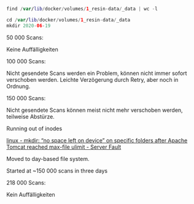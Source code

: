```swift
find /var/lib/docker/volumes/1_resin-data/_data | wc -l

cd /var/lib/docker/volumes/1_resin-data/_data
mkdir 2020-06-19
```

50 000 Scans:

Keine Auffälligkeiten

100 000 Scans:

Nicht gesendete Scans werden ein Problem, können nicht immer sofort verschoben werden. Leichte Verzögerung durch Retry, aber noch in Ordnung.

150 000 Scans:

Nicht gesendete Scans können meist nicht mehr verschoben werden, teilweise Abstürze.

Running out of inodes

[linux - mkdir: “no space left on device” on specific folders after Apache Tomcat reached max-file ulimit - Server Fault](https://serverfault.com/questions/667904/mkdir-no-space-left-on-device-on-specific-folders-after-apache-tomcat-reached)

Moved to day-based file system.

Started at ~150 000 scans in three days

218 000 Scans:

Kein Auffälligkeiten



